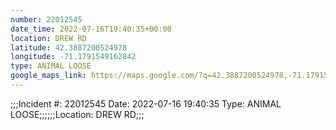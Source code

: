 ```yaml
---
number: 22012545
date_time: 2022-07-16T19:40:35+00:00
location: DREW RD
latitude: 42.3887200524978
longitude: -71.1791549162842
type: ANIMAL LOOSE
google_maps_link: https://maps.google.com/?q=42.3887200524978,-71.1791549162842
---
```


;;;Incident #: 22012545  Date: 2022-07-16 19:40:35   Type: ANIMAL LOOSE;;;;;;Location: DREW RD;;;
